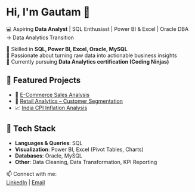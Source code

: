 # Hi, I'm Gautam 👋  
💻 Aspiring **Data Analyst** | SQL Enthusiast | Power BI & Excel | Oracle DBA → Data Analytics Transition  

🔹 Skilled in **SQL, Power BI, Excel, Oracle, MySQL**  
🔹 Passionate about turning raw data into actionable business insights  
🔹 Currently pursuing **Data Analytics certification (Coding Ninjas)**

## 📂 Featured Projects
- 🛒 [E-Commerce Sales Analysis](https://github.com/gautamgupta04/ecommerce-sales-analysis)  
- 🏬 [Retail Analytics – Customer Segmentation](https://github.com/gautamgupta04/retail-analytics-sql-case-study)  
- 📈 [India CPI Inflation Analysis](https://github.com/gautamgupta04/india-cpi-inflation-analysis)

## 🔧 Tech Stack
- **Languages & Queries**: SQL  
- **Visualization**: Power BI, Excel (Pivot Tables, Charts)  
- **Databases**: Oracle, MySQL  
- **Other**: Data Cleaning, Data Transformation, KPI Reporting  

📫 Connect with me:  
[LinkedIn](https://www.linkedin.com/in/gautam-gupta04101997/) | [Email](mailto:gautamgupta922@gmail.com)
<!--
**gautamgupta04/gautamgupta04** is a ✨ _special_ ✨ repository because its `README.md` (this file) appears on your GitHub profile.

Here are some ideas to get you started:

- 🔭 I’m currently working on ...
- 🌱 I’m currently learning ...
- 👯 I’m looking to collaborate on ...
- 🤔 I’m looking for help with ...
- 💬 Ask me about ...
- 📫 How to reach me: ...
- 😄 Pronouns: ...
- ⚡ Fun fact: ...
-->
